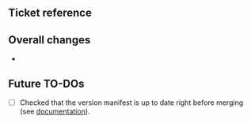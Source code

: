 ## Ticket reference

## Overall changes
- 

## Future TO-DOs
- [ ] Checked that the version manifest is up to date right before merging (see [documentation](../docs/releases/README.md#updating-the-version-manifest)). 
